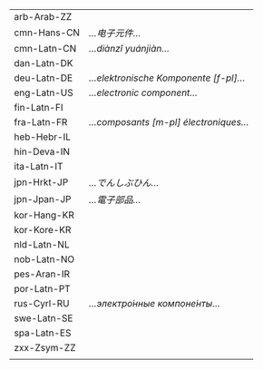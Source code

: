 | | |
|-|-|
| arb-Arab-ZZ |  |
| cmn-Hans-CN | _…电子元件…_ |
| cmn-Latn-CN | _…diànzǐ yuánjiàn…_ |
| dan-Latn-DK |  |
| deu-Latn-DE | _…elektronische Komponente [f-pl]…_ |
| eng-Latn-US | _…electronic component…_ |
| fin-Latn-FI |  |
| fra-Latn-FR | _…composants [m-pl] électroniques…_ |
| heb-Hebr-IL |  |
| hin-Deva-IN |  |
| ita-Latn-IT |  |
| jpn-Hrkt-JP | _…でんしぶひん…_ |
| jpn-Jpan-JP | _…電子部品…_ |
| kor-Hang-KR |  |
| kor-Kore-KR |  |
| nld-Latn-NL |  |
| nob-Latn-NO |  |
| pes-Aran-IR |  |
| por-Latn-PT |  |
| rus-Cyrl-RU | _…электро́нные компоне́нты…_ |
| swe-Latn-SE |  |
| spa-Latn-ES |  |
| zxx-Zsym-ZZ |  |
|  |  |
